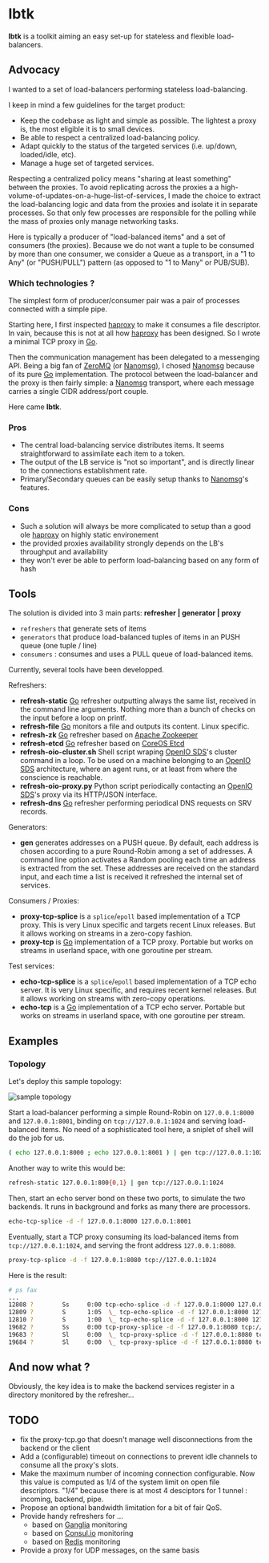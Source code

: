 # lbtk

**lbtk** is a toolkit aiming an easy set-up for stateless and flexible load-balancers. 

## Advocacy

I wanted to a set of load-balancers performing stateless load-balancing.

I keep in mind a few guidelines for the target product:
  * Keep the codebase as light and simple as possible. The lightest a proxy is, the most eligible it is to small devices.
  * Be able to respect a centralized load-balancing policy.
  * Adapt quickly to the status of the targeted services (i.e. up/down, loaded/idle, etc).
  * Manage a huge set of targeted services.

Respecting a centralized policy means "sharing at least something" between the proxies.
To avoid replicating across the proxies a a high-volume-of-updates-on-a-huge-list-of-services, I made the choice to extract the load-balancing logic and data from the proxies and isolate it in separate processes.
So that only few processes are responsible for the polling while the mass of proxies only manage networking tasks.

Here is typically a producer of "load-balanced items" and a set of consumers (the proxies). Because we do not want a tuple to be consumed by more than one consumer, we consider a Queue as a transport, in a "1 to Any" (or "PUSH/PULL") pattern (as opposed to "1 to Many" or PUB/SUB).

### Which technologies ?

The simplest form of producer/consumer pair was a pair of processes connected with a simple pipe.

Starting here, I first inspected [haproxy][ha] to make it consumes a file descriptor. In vain, because this is not at all how [haproxy][ha] has been designed. So I wrote a minimal TCP proxy in [Go][go].

Then the communication management has been delegated to a messenging API. Being a big fan of  [ZeroMQ][zmq] (or [Nanomsg][nn]), I chosed [Nanomsg][nn] because of its pure [Go][go] implementation.
The protocol between the load-balancer and the proxy is then fairly simple: a [Nanomsg][nn] transport, where each message carries a single CIDR address/port couple.

Here came **lbtk**.

### Pros
* The central load-balancing service distributes items. It seems straightforward to assimilate each item to a token.
* The output of the LB service is "not so important", and is directly linear to the connections establishment rate.
* Primary/Secondary queues can be easily setup thanks to [Nanomsg][nn]'s features.

### Cons
* Such a solution will always be more complicated to setup than a good ole [haproxy][ha] on highly static environement
* the provided proxies availability strongly depends on the LB's throughput and availability
* they won't ever be able to perform load-balancing based on any form of hash

## Tools

The solution is divided into 3 main parts: **refresher | generator | proxy**
* ``refreshers`` that generate sets of items
* ``generators`` that produce load-balanced tuples of items in an PUSH queue (one tuple / line)
* ``consumers`` : consumes and uses a PULL queue of load-balanced items. 

Currently, several tools have been developped.

Refreshers:
* **refresh-static** [Go][go] refresher outputting always the same list, received in the command line arguments. Nothing more than a bunch of checks on the input before a loop on printf.
* **refresh-file** [Go][go] monitors a file and outputs its content. Linux specific.
* **refresh-zk** [Go][go] refresher based on [Apache Zookeeper][zk]
* **refresh-etcd** [Go][go] refresher based on [CoreOS Etcd][etcd]
* **refresh-oio-cluster.sh** Shell script wraping [OpenIO SDS][oio]'s cluster command in a loop. To be used on a machine belonging to an [OpenIO SDS][oio] architecture, where an agent runs, or at least from where the conscience is reachable.
* **refresh-oio-proxy.py** Python script periodically contacting an [OpenIO SDS][oio]'s proxy via its HTTP/JSON interface.
* **refresh-dns** [Go][go] refresher performing periodical DNS requests on SRV records.

Generators:
* **gen** generates addresses on a PUSH queue.
By default, each address is chosen according to a pure Round-Robin among a set of addresses.
A command line option activates a Random pooling each time an address is extracted from the set.
These addresses are received on the standard input, and each time a list is received it refreshed the internal set of services.

Consumers / Proxies:
* **proxy-tcp-splice** is a ``splice``/``epoll`` based implementation of a TCP proxy.
This is very Linux specific and targets recent Linux releases.
But it allows working on streams in a zero-copy fashion.
* **proxy-tcp** is [Go][go] implementation of a TCP proxy.
Portable but works on streams in userland space, with one goroutine per stream.

Test services:
* **echo-tcp-splice** is a ``splice``/``epoll`` based implementation of a TCP echo server.
It is very Linux specific, and requires recent kernel releases.
But it allows working on streams with zero-copy operations.
* **echo-tcp** is a [Go][go] implementation of a TCP echo server.
Portable but works on streams in userland space, with one goroutine per stream.

## Examples

### Topology

Let's deploy this sample topology:

![sample topology](https://raw.githubusercontent.com/jfsmig/lbtk/master/docs/sample_topology.svg)

Start a load-balancer performing a simple Round-Robin on ``127.0.0.1:8000`` and ``127.0.0.1:8001``, binding on ``tcp://127.0.0.1:1024`` and serving load-balanced items.
No need of a sophisticated tool here, a sniplet of shell will do the job for us.
```sh
( echo 127.0.0.1:8000 ; echo 127.0.0.1:8001 ) | gen tcp://127.0.0.1:1024
```

Another way to write this would be:
```sh
refresh-static 127.0.0.1:800{0,1} | gen tcp://127.0.0.1:1024
```

Then, start an echo server bond on these two ports, to simulate the two backends. It runs in background and forks as many there are processors.
```sh
echo-tcp-splice -d -f 127.0.0.1:8000 127.0.0.1:8001
```

Eventually, start a TCP proxy consuming its load-balanced items from ``tcp://127.0.0.1:1024``, and serving the front address ``127.0.0.1:8080``.
```sh
proxy-tcp-splice -d -f 127.0.0.1:8080 tcp://127.0.0.1:1024
```

Here is the result:
```sh
# ps fax
...
12808 ?        Ss     0:00 tcp-echo-splice -d -f 127.0.0.1:8000 127.0.0.1:8001
12809 ?        S      1:05  \_ tcp-echo-splice -d -f 127.0.0.1:8000 127.0.0.1:8001
12810 ?        S      1:00  \_ tcp-echo-splice -d -f 127.0.0.1:8000 127.0.0.1:8001
19682 ?        Ss     0:00 tcp-proxy-splice -d -f 127.0.0.1:8080 tcp://127.0.0.1:1024
19683 ?        Sl     0:00  \_ tcp-proxy-splice -d -f 127.0.0.1:8080 tcp://127.0.0.1:1024
19684 ?        Sl     0:00  \_ tcp-proxy-splice -d -f 127.0.0.1:8080 tcp://127.0.0.1:1024
```

## And now what ?

Obviously, the key idea is to make the backend services register in a directory monitored by the refresher...

## TODO
* fix the proxy-tcp.go that doesn't manage well disconnections from the backend or the client
* Add a (configurable) timeout on connections to prevent idle channels to consume all the proxy's slots.
* Make the maximum number of incoming connection configurable. Now this value is computed as 1/4 of the system limit on open file descriptors. "1/4" because there is at most 4 desciptors for 1 tunnel : incoming, backend, pipe.
* Propose an optional bandwidth limitation for a bit of fair QoS.
* Provide handy refreshers for ...
  * based on [Ganglia][ganglia] monitoring
  * based on [Consul.io][consul] monitoring
  * based on [Redis][redis] monitoring
* Provide a proxy for UDP messages, on the same basis

[ha]: http://www.haproxy.org/
[nn]: http://nanomsg.org/
[zmq]: http://zeromq.org/
[zk]: http://zookeeper.apache.org
[etcd]: https://github.com/coreos/etcd
[oio]: http://openio.io
[go]: http://golang.org
[ganglia]: http://ganglia.sourceforge.net/
[consul]: http://consul.io
[redis]: http://redis.io


